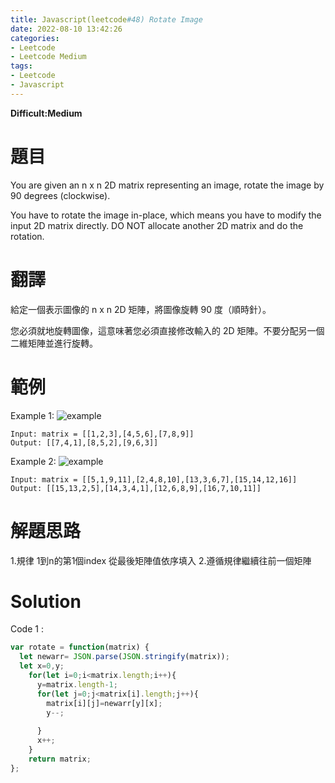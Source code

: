 ```yaml
---
title: Javascript(leetcode#48) Rotate Image
date: 2022-08-10 13:42:26
categories: 
- Leetcode 
- Leetcode Medium 
tags:
- Leetcode
- Javascript
---
```


**Difficult:Medium**

# 題目
You are given an n x n 2D matrix representing an image, rotate the image by 90 degrees (clockwise).

You have to rotate the image in-place, which means you have to modify the input 2D matrix directly. DO NOT allocate another 2D matrix and do the rotation.
<!--more-->
# 翻譯
給定一個表示圖像的 n x n 2D 矩陣，將圖像旋轉 90 度（順時針）。

您必須就地旋轉圖像，這意味著您必須直接修改輸入的 2D 矩陣。不要分配另一個二維矩陣並進行旋轉。


# 範例
Example 1:
![example](../image/leetcode/leetcode48_mat1.jpg "example")
```
Input: matrix = [[1,2,3],[4,5,6],[7,8,9]]
Output: [[7,4,1],[8,5,2],[9,6,3]]
```

Example 2:
![example](../image/leetcode/leetcode48_mat2.jpg "example")
```
Input: matrix = [[5,1,9,11],[2,4,8,10],[13,3,6,7],[15,14,12,16]]
Output: [[15,13,2,5],[14,3,4,1],[12,6,8,9],[16,7,10,11]]
```


# 解題思路
1.規律 1到n的第1個index 從最後矩陣值依序填入
2.遵循規律繼續往前一個矩陣
# Solution
Code 1 :
```Javascript
var rotate = function(matrix) {
  let newarr= JSON.parse(JSON.stringify(matrix));
  let x=0,y;
    for(let i=0;i<matrix.length;i++){
      y=matrix.length-1;
      for(let j=0;j<matrix[i].length;j++){
        matrix[i][j]=newarr[y][x];
        y--;
       
      }
      x++;
    }
    return matrix;
};
```